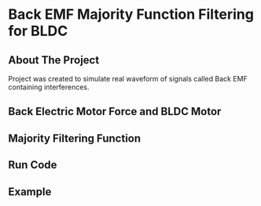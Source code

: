 # Back EMF Majority Function Filtering for BLDC

## About The Project
Project was created to simulate real waveform of signals called Back EMF containing interferences. 

## Back Electric Motor Force and BLDC Motor

## Majority Filtering Function

## Run Code

## Example

